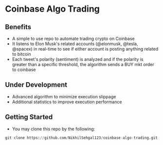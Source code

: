 # Coinbase Algo Trading

## Benefits
- A simple to use repo to automate trading crypto on Coinbase
- It listens to Elon Musk's related accounts (@elonmusk, @tesla, @spacex) in real-time to see if either account is posting anything related to bitcoin
- Each tweet's polarity (sentiment) is analyzed and if the polarity is greater than a specific threshold, the algorithm sends a BUY mkt order to coinbase

## Under Development
- Advanced algorithm to minimize execution slippage
- Additional statistics to improve execution performance

## Getting Started
- You may clone this repo by the following:
```python
git clone https://github.com/NikhilSehgal123/coinbase-algo-trading.git
